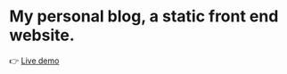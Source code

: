 # My personal blog, a static front end website.


👉 [Live demo](https://personal-blog-website-beta.vercel.app/)